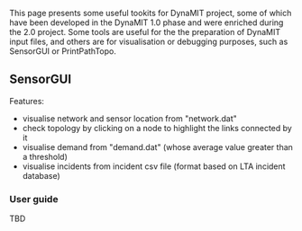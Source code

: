 This page presents some useful tookits for DynaMIT project, some of
which have been developed in the DynaMIT 1.0 phase and were enriched
during the 2.0 project. Some tools are useful for the the preparation of
DynaMIT input files, and others are for visualisation or debugging
purposes, such as SensorGUI or PrintPathTopo.

## SensorGUI

Features:

  - visualise network and sensor location from "network.dat"
  - check topology by clicking on a node to highlight the links
    connected by it
  - visualise demand from "demand.dat" (whose average value greater than
    a threshold)
  - visualise incidents from incident csv file (format based on LTA
    incident database)

### User guide

TBD